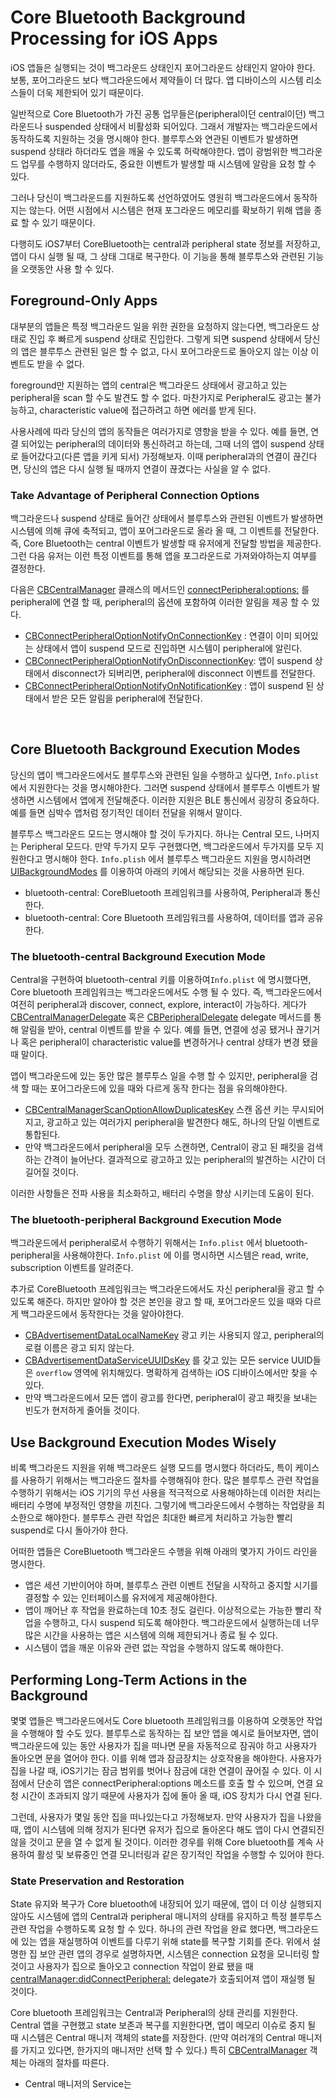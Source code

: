 # Core Bluetooth Background Processing for iOS Apps

iOS 앱들은 실행되는 것이 백그라운드 상태인지 포어그라운드 상태인지 알아야 한다. 보통, 포어그라운드 보다 백그라운드에서 제약들이 더 많다. 앱 디바이스의 시스템 리소스들이 더욱 제한되어 있기 때문이다. 

일반적으로 Core Bluetooth가 가진 공통 업무들은(peripheral이던 central이던) 백그라운드나 suspended 상태에서 비활성화 되어있다. 그래서 개발자는 백그라운드에서 동작하도록 지원하는 것을 명시해야 한다. 블루투스와 연관된 이벤트가 발생하면 suspend 상태라 하더라도 앱을 깨울 수 있도록 허락해야한다. 앱이 광범위한 백그라운드 업무를 수행하지 않더라도, 중요한 이벤트가 발생할 때 시스템에 알람을 요청 할 수 있다. 

그러나 당신이 백그라운드를 지원하도록 선언하였어도 영원히 백그라운드에서 동작하지는 않는다. 어떤 시점에서 시스템은 현재 포그라운드 메모리를 확보하기 위해 앱을 종료 할 수 있기 때문이다. 

다행히도 iOS7부터 CoreBluetooth는 central과 peripheral state 정보를 저장하고, 앱이 다시 실행 될 때, 그 상태 그대로 복구한다. 이 기능을 통해 블루투스와 관련된 기능을 오랫동안 사용 할 수 있다.

## Foreground-Only Apps

대부분의 앱들은 특정 백그라운드 일을 위한 권한을 요청하지 않는다면, 백그라운드 상태로 진입 후 빠르게 suspend 상태로 진입한다. 그렇게 되면 suspend 상태에서 당신의 앱은 블루투스 관련된 일은 할 수 없고, 다시 포어그라운드로 돌아오지 않는 이상 이벤트도 받을 수 없다. 

foreground만 지원하는 앱의 central은 백그라운드 상태에서 광고하고 있는 peripheral을 scan 할 수도 발견도 할 수 없다. 마찬가지로 Peripheral도 광고는 불가능하고, characteristic value에 접근하려고 하면 에러를 받게 된다. 

사용사례에 따라 당신의 앱의 동작들은 여러가지로 영향을 받을 수 있다. 예를 들면, 연결 되어있는 peripheral의 데이터와 통신하려고 하는데, 그때 너의 앱이 suspend 상태로 들어갔다고(다른 앱을 키게 되서) 가정해보자. 이때 peripheral과의 연결이 끊긴다면, 당신의 앱은 다시 실행 될 때까지 연결이 끊겼다는 사실을 알 수 없다. 

### Take Advantage of Peripheral Connection Options

백그라운드나 suspend 상태로 들어간 상태에서 블루투스와 관련된 이벤트가 발생하면 시스템에 의해 큐에 축적되고, 앱이 포어그라운드로 올라 올 때, 그 이벤트를 전달한다. 즉, Core Bluetooth는 central 이벤트가 발생할 때 유저에게 전달할 방법을 제공한다. 그런 다음 유저는 이런 특정 이벤트를 통해 앱을 포그라운드로 가져와야하는지 여부를 결정한다. 

다음은 [CBCentralManager](https://developer.apple.com/documentation/corebluetooth/cbcentralmanager) 클래스의 메서드인 [connectPeripheral:options:](https://developer.apple.com/documentation/corebluetooth/cbcentralmanager/1518766-connect) 를 peripheral에 연결 할 때, peripheral의 옵션에 포함하여 이러한 알림을 제공 할 수 있다. 

- [CBConnectPeripheralOptionNotifyOnConnectionKey](https://developer.apple.com/documentation/corebluetooth/cbconnectperipheraloptionnotifyonconnectionkey) : 연결이 이미 되어있는 상태에서 앱이 suspend 모드로 진입하면 시스템이 peripheral에 알린다. 
- [CBConnectPeripheralOptionNotifyOnDisconnectionKey](https://developer.apple.com/documentation/corebluetooth/cbconnectperipheraloptionnotifyondisconnectionkey): 앱이 suspend 상태에서 disconnect가 되버리면, peripheral에 disconnect 이벤트를 전달한다.
- [CBConnectPeripheralOptionNotifyOnNotificationKey](https://developer.apple.com/documentation/corebluetooth/cbconnectperipheraloptionnotifyonnotificationkey) : 앱이 suspend 된 상태에서 받은 모든 알림을 peripheral에 전달한다.

<br/>

## Core Bluetooth Background Execution Modes

당신의 앱이 백그라운드에서도 블루투스와 관련된 일을 수행하고 싶다면, `Info.plist` 에서 지원한다는 것을 명시해야한다. 그러면 suspend 상태에서 블루투스 이벤트가 발생하면 시스템에서 앱에게 전달해준다. 이러한 지원은 BLE 통신에서 굉장히 중요하다. 예를 들면 심박수 앱처럼 정기적인 데이터 전달을 위해서 말이다.

블루투스 백그라운드 모드는 명시해야 할 것이 두가지다. 하나는 Central 모드, 나머지는 Peripheral 모드다. 만약 두가지 모두 구현했다면, 백그라운드에서 두가지를 모두 지원한다고 명시해야 한다. `Info.plish` 에서 블루투스 백그라운드 지원을 명시하려면 [UIBackgroundModes](https://developer.apple.com/library/archive/documentation/General/Reference/InfoPlistKeyReference/Articles/iPhoneOSKeys.html#//apple_ref/doc/plist/info/UIBackgroundModes) 를 이용하여 아래의 키에서 해당되는 것을 사용하면 된다.

- bluetooth-central: CoreBluetooth 프레임워크를 사용하여, Peripheral과 통신한다. 
- bluetooth-central: Core Bluetooth 프레임워크를 사용하여, 데이터를 앱과 공유한다. 

### The bluetooth-central Background Execution Mode

Central을 구현하여 bluetooth-central 키를 이용하여`Info.plist` 에 명시했다면, Core bluetooth 프레임워크는 백그라운드에서도 수행 될 수 있다. 즉, 백그라운드에서 여전히 peripheral과 discover, connect, explore, interact이 가능하다. 게다가 [CBCentralManagerDelegate](https://developer.apple.com/documentation/corebluetooth/cbcentralmanagerdelegate) 혹은 [CBPeripheralDelegate](https://developer.apple.com/documentation/corebluetooth/cbperipheraldelegate) delegate 메서드를 통해 알림을 받아, central 이벤트를 받을 수 있다. 예를 들면, 연결에 성공 됐거나 끊기거나 혹은 peripheral이 characteristic value를 변경하거나 central 상태가 변경 됐을 때 말이다.

앱이 백그라운드에 있는 동안 많은 블루투스 일을 수행 할 수 있지만, peripheral을 검색 할 때는 포어그라운드에 있을 때와 다르게 동작 한다는 점을 유의해야한다. 

- [CBCentralManagerScanOptionAllowDuplicatesKey](https://developer.apple.com/documentation/corebluetooth/cbcentralmanagerscanoptionallowduplicateskey) 스캔 옵션 키는 무시되어지고, 광고하고 있는 여러가지  peripheral을 발견한다 해도, 하나의 단일 이벤트로 통합된다. 
- 만약 백그라운드에서 peripheral을 모두 스캔하면, Central이 광고 된 패킷을 검색하는 간격이 늘어난다. 결과적으로 광고하고 있는 peripheral의 발견하는 시간이 더 길어질 것이다.

이러한 사항들은 전파 사용을 최소화하고, 배터리 수명을 향상 시키는데 도움이 된다.

### The bluetooth-peripheral Background Execution Mode

백그라운드에서 peripheral로서 수행하기 위해서는 `Info.plist` 에서 bluetooth-peripheral을 사용해야한다. `Info.plist` 에 이를 명시하면 시스템은 read, write, subscription 이벤트를 알려준다. 

추가로 CoreBluetooth 프레임워크는 백그라운드에서도 자신 peripheral을 광고 할 수 있도록 해준다. 하지만 알아야 할 것은 본인을 광고 할 때, 포어그라운드 있을 때와 다르게 백그라운드에서 동작한다는 것을 알아야한다. 

- [CBAdvertisementDataLocalNameKey](https://developer.apple.com/documentation/corebluetooth/cbadvertisementdatalocalnamekey) 광고 키는 사용되지 않고, peripheral의 로컬 이름은 광고 되지 않는다.
- [CBAdvertisementDataServiceUUIDsKey](https://developer.apple.com/documentation/corebluetooth/cbadvertisementdataserviceuuidskey) 를 갖고 있는 모든 service UUID들은 `overflow` 영역에 위치해있다. 명확하게 검색하는 iOS 디바이스에서만 찾을 수 있다.
- 만약 백그라운드에서 모든 앱이 광고를 한다면, peripheral이 광고 패킷을 보내는 빈도가 현저하게 줄어들 것이다.

## Use Background Execution Modes Wisely

비록 백그라운드 지원을 위해 백그라운드 실행 모드를 명시했다 하더라도, 특이 케이스를 사용하기 위해서는 백그라운드 절차를 수행해줘야 한다. 많은 블루투스 관련 작업을 수행하기 위해서는 iOS 기기의 무선 사용을 적극적으로 사용해야하는데 이러한 처리는 배터리 수명에 부정적인 영향을 끼친다. 그렇기에 백그라운드에서 수행하는 작업량을 최소한으로 해야한다. 블루투스 관련 작업은 최대한 빠르게 처리하고 가능한 빨리 suspend로 다시 돌아가야 한다. 

어떠한 앱들은 CoreBluetooth 백그라운드 수행을 위해 아래의 몇가지 가이드 라인을 명시한다. 

- 앱은 세션 기반이어야 하며, 블루투스 관련 이벤트 전달을 시작하고 중지할 시기를 결정할 수 있는 인터페이스를 유저에게 제공해야한다.  
- 앱이 깨어난 후 작업을 완료하는데 10초 정도 걸린다. 이상적으로는 가능한 빨리 작업을 수행하고, 다시 suspend 되도록 해야한다. 백그라운드에서 실행하는데 너무 많은 시간을 사용하는 앱은 시스템에 의해 제한되거나 종료 될 수 있다.
- 시스템이 앱을 깨운 이유와 관련 없는 작업을 수행하지 않도록 해야한다. 

## Performing Long-Term Actions in the Background

몇몇 앱들은 백그라운드에서도 Core bluetooth 프레임워크를 이용하여 오랫동안 작업을 수행해야 할 수도 있다. 블루투스로 동작하는 집 보안 앱을 예시로 들어보자면, 앱이 백그라운드에 있는 동안 사용자가 집을 떠나면 문을 자동적으로 잠궈야 하고 사용자가 돌아오면 문을 열어야 한다. 이를 위해 앱과 잠금장치는 상호작용을 해야한다. 사용자가 집을 나갈 때, iOS기기는 잠금 범위를 벗어나 잠금에 대한 연결이 끊어질 수 있다. 이 시점에서 단순히 앱은 connectPeripheral:options 메소드를 호출 할 수 있으며, 연결 요청 시간이 초과되지 않기 때문에 사용자가 집에 돌아 올 때, iOS 장치가 다시 연결 된다. 

그런데, 사용자가 몇일 동안 집을 떠나있는다고 가정해보자. 만약 사용자가 집을 나왔을 때, 앱이 시스템에 의해 정지가 된다면 유저가 집으로 돌아온다 해도 앱이 다시 연결되진 않을 것이고 문을 열 수 없게 될 것이다. 이러한 경우를 위해 Core bluetooth를 계속 사용하여 활성 및 보류중인 연결 모니터링과 같은 장기적인 작업을 수행할 수 있어야 한다. 

### State Preservation and Restoration

State 유지와 복구가 Core bluetooth에 내장되어 있기 때문에, 앱이 더 이상 실행되지 않아도 시스템에 앱의 Central과 peripheral 매니저의 상태를 유지하고 특정 블루투스 관련 작업을 수행하도록 요청 할 수 있다. 하나의 관련 작업을 완료 했다면, 백그라운드에 있는 앱을 재실행하여 이벤트를 다루기 위해 state를 복구할 기회를 준다. 위에서 설명한 집 보안 관련 앱의 경우로 설명하자면, 시스템은 connection 요청을 모니터링 할 것이고 사용자가 집으로 돌아오고 connection 작업이 완료 됐을 때 [centralManager:didConnectPeripheral:](https://developer.apple.com/documentation/corebluetooth/cbcentralmanagerdelegate/1518969-centralmanager) delegate가 호출되어져 앱이 재실행 될 것이다. 

Core bluetooth 프레임워크는 Central과 Peripheral의 상태 관리를 지원한다. Central 앱을 구현했고 state 보존과 복구를 지원한다면, 앱이 메모리 이슈로 중지 될 때 시스템은 Central 매니저 객체의 state를 저장한다. (만약 여러개의 Central 매니저를 가지고 있다면, 한가지의 매니저만 선택 할 수 있다.)  특히 [CBCentralManager](https://developer.apple.com/documentation/corebluetooth/cbcentralmanager) 객체는 아래의 절차를 따른다.

- Central 매니저의 Service는 